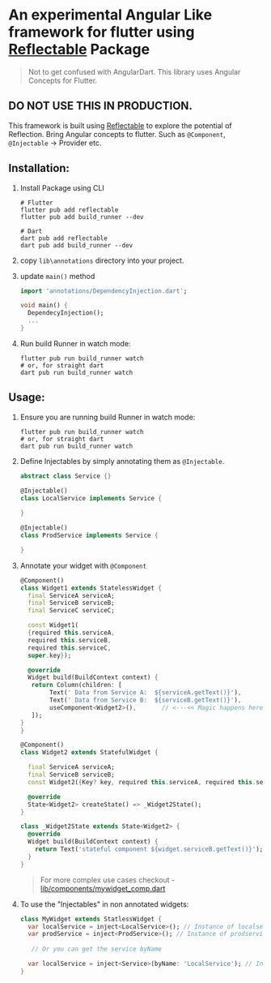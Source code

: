 # An experimental Angular Like framework for flutter using [Reflectable](https://pub.dev/packages/reflectable) Package

> Not to get confused with AngularDart. This library uses Angular Concepts for Flutter.

## DO NOT USE THIS IN PRODUCTION.

This framework is built using [Reflectable](https://pub.dev/packages/reflectable) to explore the potential of Reflection. Bring Angular concepts to flutter. Such as `@Component`, `@Injectable` -> Provider etc.

## Installation:

1. Install Package using CLI
    ```shell
    # Flutter
    flutter pub add reflectable 
    flutter pub add build_runner --dev
    
    # Dart
    dart pub add reflectable 
    dart pub add build_runner --dev
    ```

2. copy `lib\annotations` directory into your project.

3. update `main()` method
    ```dart
    import 'annotations/DependencyInjection.dart';
   
    void main() {
      DependecyInjection();
      ...
    }
    ```
4. Run build Runner in watch mode:
   ```shell
   flutter pub run build_runner watch
   # or, for straight dart
   dart pub run build_runner watch 
   ```

## Usage:

1. Ensure you are running build Runner in watch mode:
   ```shell
   flutter pub run build_runner watch
   # or, for straight dart
   dart pub run build_runner watch 
   ```

2. Define Injectables by simply annotating them as `@Injectable`.

   ```dart
   abstract class Service {}
   
   @Injectable()    
   class LocalService implements Service {
     
   }
   
   @Injectable()
   class ProdService implements Service {
   
   }
   ```

3. Annotate your widget with `@Component`
   ```dart
   @Component()
   class Widget1 extends StatelessWidget {
     final ServiceA serviceA;
     final ServiceB serviceB;
     final ServiceC serviceC;
   
     const Widget1(
     {required this.serviceA,
     required this.serviceB,
     required this.serviceC,
     super.key});
   
     @override
     Widget build(BuildContext context) {
      return Column(children: [
           Text(' Data from Service A:  ${serviceA.getText()}'),
           Text(' Data from Service B:  ${serviceB.getText()}'),
           useComponent<Widget2>(),       // <---<< Magic happens here.
      ]);
   }
   }
   
   @Component()
   class Widget2 extends StatefulWidget {
   
     final ServiceA serviceA;
     final ServiceB serviceB;
     const Widget2({Key? key, required this.serviceA, required this.serviceB}) : super(key: key);
   
     @override
     State<Widget2> createState() => _Widget2State();
   }
   
   class _Widget2State extends State<Widget2> {
     @override
     Widget build(BuildContext context) {
       return Text('stateful component ${widget.serviceB.getText()}');
     }
   }
   ```
   > For more complex use cases checkout - [lib/components/mywidget_comp.dart](lib/components/mywidget_comp.dart)
4. To use the "Injectables" in non annotated widgets:
   ```dart
   class MyWidget extends StatlessWidget {
     var localService = inject<LocalService>(); // Instance of localservice
     var prodService = inject<ProdService>(); // Instance of prodservice
     
      // Or you can get the service byName
   
     var localService = inject<Service>(byName: 'LocalService'); // Instance of localservice 
   }
   ```


